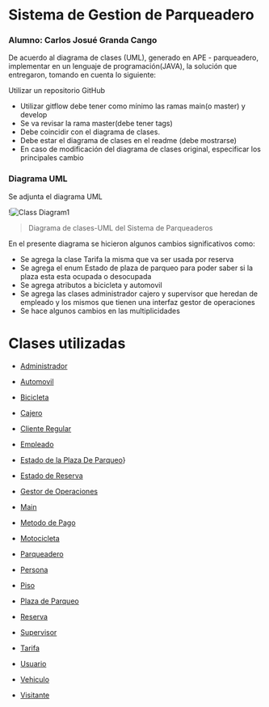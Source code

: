 # Sistema de Gestion de Parqueadero
### Alumno: Carlos Josué Granda Cango
  
De acuerdo al diagrama de clases (UML), generado en APE - parqueadero, implementar  en un lenguaje de programación(JAVA), la solución que entregaron, tomando en cuenta lo siguiente:


Utilizar un repositorio GitHub
- Utilizar gitflow debe tener como mínimo las ramas main(o master) y develop
- Se va revisar la rama master(debe tener tags)
- Debe coincidir con el diagrama de clases.
- Debe estar el diagrama de clases en el readme (debe mostrarse)
- En caso de modificación del diagrama de clases original, especificar los principales cambio



### Diagrama UML
Se adjunta el diagrama UML 


!![Class Diagram1](https://github.com/user-attachments/assets/b1250dea-2192-48f1-8c51-aed467fa31da)

> Diagrama de clases-UML del Sistema de Parqueaderos

En el presente diagrama se hicieron algunos cambios significativos como:
- Se agrega la clase Tarifa la misma que va ser usada por reserva
- Se agrega el enum Estado de plaza de parqueo para poder saber si la plaza esta esta ocupada o desocupada
- Se agrega atributos a bicicleta y automovil
- Se agrega las clases administrador cajero y supervisor que heredan de empleado y los mismos que tienen una interfaz gestor de operaciones
- Se hace algunos cambios en las multiplicidades

# Clases utilizadas
- [Administrador](https://github.com/Carlosjosu/Sistema-de-Gestion-de-Parqueaderos/blob/master/Sistema%20De%20Gestion%20De%20Parqueadero/src/Administrador.java)
  
- [Automovil](https://github.com/Carlosjosu/Sistema-de-Gestion-de-Parqueaderos/blob/master/Sistema%20De%20Gestion%20De%20Parqueadero/src/Automovil.java)
  
- [Bicicleta](https://github.com/Carlosjosu/Sistema-de-Gestion-de-Parqueaderos/blob/master/Sistema%20De%20Gestion%20De%20Parqueadero/src/Bicicleta.java)
  
- [Cajero](https://github.com/Carlosjosu/Sistema-de-Gestion-de-Parqueaderos/blob/master/Sistema%20De%20Gestion%20De%20Parqueadero/src/Cajero.java)
  
- [Cliente Regular](https://github.com/Carlosjosu/Sistema-de-Gestion-de-Parqueaderos/blob/master/Sistema%20De%20Gestion%20De%20Parqueadero/src/ClienteRegular.java)
  
- [Empleado](https://github.com/Carlosjosu/Sistema-de-Gestion-de-Parqueaderos/blob/master/Sistema%20De%20Gestion%20De%20Parqueadero/src/Empleado.java)
- [Estado de la Plaza De Parqueo](https://github.com/Carlosjosu/Sistema-de-Gestion-de-Parqueaderos/blob/master/Sistema%20De%20Gestion%20De%20Parqueadero/src/EstadoDePlazaDeParqueo.java)}
  
- [Estado de Reserva](https://github.com/Carlosjosu/Sistema-de-Gestion-de-Parqueaderos/blob/master/Sistema%20De%20Gestion%20De%20Parqueadero/src/EstadoDeReserva.java)
  
- [Gestor de Operaciones](https://github.com/Carlosjosu/Sistema-de-Gestion-de-Parqueaderos/blob/master/Sistema%20De%20Gestion%20De%20Parqueadero/src/GestorDeOperaciones.java)
  
- [Main](https://github.com/Carlosjosu/Sistema-de-Gestion-de-Parqueaderos/blob/master/Sistema%20De%20Gestion%20De%20Parqueadero/src/Main.java)
  
- [Metodo de Pago](https://github.com/Carlosjosu/Sistema-de-Gestion-de-Parqueaderos/blob/master/Sistema%20De%20Gestion%20De%20Parqueadero/src/MetodoDePago.java)
  
- [Motocicleta](https://github.com/Carlosjosu/Sistema-de-Gestion-de-Parqueaderos/blob/master/Sistema%20De%20Gestion%20De%20Parqueadero/src/MetodoDePago.java)
  
- [Parqueadero](https://github.com/Carlosjosu/Sistema-de-Gestion-de-Parqueaderos/blob/master/Sistema%20De%20Gestion%20De%20Parqueadero/src/Parqueadero.java)
  
- [Persona](https://github.com/Carlosjosu/Sistema-de-Gestion-de-Parqueaderos/blob/master/Sistema%20De%20Gestion%20De%20Parqueadero/src/Persona.java)
  
- [Piso](https://github.com/Carlosjosu/Sistema-de-Gestion-de-Parqueaderos/blob/master/Sistema%20De%20Gestion%20De%20Parqueadero/src/Piso.java)
  
- [Plaza de Parqueo](https://github.com/Carlosjosu/Sistema-de-Gestion-de-Parqueaderos/blob/master/Sistema%20De%20Gestion%20De%20Parqueadero/src/PlazaDeParqueo.java)
  
- [Reserva](https://github.com/Carlosjosu/Sistema-de-Gestion-de-Parqueaderos/blob/master/Sistema%20De%20Gestion%20De%20Parqueadero/src/Reserva.java)
  
- [Supervisor](https://github.com/Carlosjosu/Sistema-de-Gestion-de-Parqueaderos/blob/master/Sistema%20De%20Gestion%20De%20Parqueadero/src/Supervisor.java)
  
- [Tarifa](https://github.com/Carlosjosu/Sistema-de-Gestion-de-Parqueaderos/blob/master/Sistema%20De%20Gestion%20De%20Parqueadero/src/Tarifa.java)
  
- [Usuario](https://github.com/Carlosjosu/Sistema-de-Gestion-de-Parqueaderos/blob/master/Sistema%20De%20Gestion%20De%20Parqueadero/src/Usuario.java)
  
- [Vehiculo](https://github.com/Carlosjosu/Sistema-de-Gestion-de-Parqueaderos/blob/master/Sistema%20De%20Gestion%20De%20Parqueadero/src/Vehiculo.java)
  
- [Visitante](https://github.com/Carlosjosu/Sistema-de-Gestion-de-Parqueaderos/blob/master/Sistema%20De%20Gestion%20De%20Parqueadero/src/Visitante.java)


